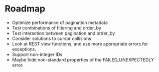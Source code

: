 
# Roadmap
- Optimize performance of pagination metadata
- Test combinations of filtering and order_by
- Test interaction between pagination and order_by
- Consider solutions to cursor collisions
- Look at REST view functions, and use more appropriate errors for exceptions.
- Support non-integer IDs
- Maybe hide non-standard properties of the FAILED_UNEXPECTEDLY error.